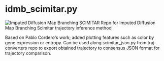 # idmb_scimitar.py
![Imputed Diffusion Map Branching SCIMITAR](/Users/lucas/Desktop/example_scimitar)
Repo for Imputed Diffusion Map Branching Scimitar trajectory inference method

Based on Pablo Cordero's work; added plotting features such as color by gene expression or entropy. Can be used along scimitar_json.py from traj-converters repo to export obtained trajectory to consensus JSON format for trajectory comparison.

